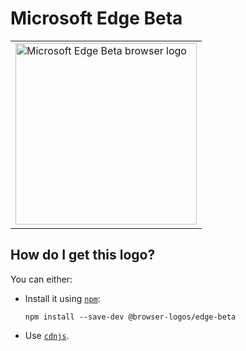 # Microsoft Edge Beta

<table>
    <tr height=300>
        <td>
            <a href="https://github.com/alrra/browser-logos/tree/a7d1154580f352b56aac0452cf3e2f106fbfd67d/src/edge-beta">
                <img width=290 src="https://raw.githubusercontent.com/alrra/browser-logos/a7d1154580f352b56aac0452cf3e2f106fbfd67d/src/edge-beta/edge-beta_512x512.png" alt="Microsoft Edge Beta browser logo">
            </a>
        </td>
    </tr>
</table>

## How do I get this logo?

You can either:

* Install it using [`npm`][npm]:

  `npm install --save-dev @browser-logos/edge-beta`

* Use [`cdnjs`][cdnjs].

<!-- Link labels: -->

[cdnjs]: https://cdnjs.com/libraries/browser-logos
[npm]: https://www.npmjs.com/
